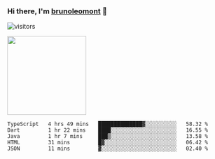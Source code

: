 ### Hi there, I'm [brunoleomont](https://www.linkedin.com/in/brunoleomont/) 👋

![visitors](https://visitor-badge.glitch.me/badge?page_id=page.id)

<img height="180em" src="https://github-readme-stats.vercel.app/api?username=brunoleomont&show_icons=true&hide_border=true&&count_private=true&include_all_commits=true" />

<!--START_SECTION:waka-->
```text
TypeScript   4 hrs 49 mins   ██████████████▓░░░░░░░░░░   58.32 % 
Dart         1 hr 22 mins    ████░░░░░░░░░░░░░░░░░░░░░   16.55 % 
Java         1 hr 7 mins     ███▒░░░░░░░░░░░░░░░░░░░░░   13.58 % 
HTML         31 mins         █▓░░░░░░░░░░░░░░░░░░░░░░░   06.42 % 
JSON         11 mins         ▓░░░░░░░░░░░░░░░░░░░░░░░░   02.40 % 
```
<!--END_SECTION:waka-->

<!--
**brunoleomont/brunoleomont** is a ✨ _special_ ✨ repository because its `README.md` (this file) appears on your GitHub profile.

Here are some ideas to get you started:

- 🔭 I’m currently working on ...
- 🌱 I’m currently learning ...
- 👯 I’m looking to collaborate on ...
- 🤔 I’m looking for help with ...
- 💬 Ask me about ...
- 📫 How to reach me: ...
- 😄 Pronouns: ...
- ⚡ Fun fact: ...
-->
